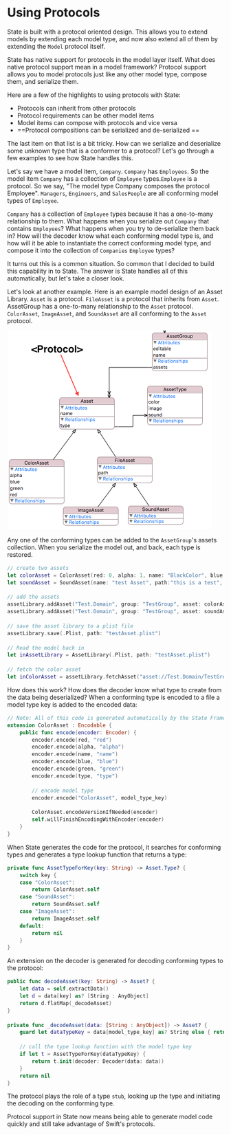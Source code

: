 # Using Protocols


State is built with a protocol oriented design. This allows you to extend models by extending each model type, and now also extend all of them by extending the `Model` protocol itself.

State has native support for protocols in the model layer itself. What does native protocol support mean in a model framework? Protocol support allows you to model protocols just like any other model type, compose them, and serialize them.

Here are a few of the highlights to using protocols with State:

* Protocols can inherit from other protocols
* Protocol requirements can be other model items
* Model items can compose with protocols and vice versa
* ==Protocol compositions can be serialized and de-serialized  ==

The last item on that list is a bit tricky. How can we serialize and deserialize some unknown type that is a conformer to a protocol? Let's go through a few examples to see how State handles this.

Let's say we have a model item, `Company`. `Company` has `Employees`. So the model item `Company` has a collection of `Employee` types.`Employee` is a protocol. So we say, "The model type Company composes the protocol Employee".  `Managers`, `Engineers`, and `SalesPeople` are all conforming model types of `Employee`.

`Company` has a collection of `Employee` types because it has a one-to-many relationship to them. What happens when you serialize out `Company` that contains `Employees`? What happens when you try to de-serialize them back in? How will the decoder know what each conforming model type is, and how will it be able to instantiate the correct conforming model type, and compose it into the collection of `Companies`  `Employee` types?

It turns out this is a common situation. So common that I decided to build this capability in to State. The answer is State handles all of this automatically, but let's take a closer look.

Let's look at another example. Here is an example model design of an Asset Library. `Asset` is a protocol.  `FileAsset` is a protocol that inherits from `Asset`. AssetGroup has a one-to-many relationship to the `Asset` protocol. `ColorAsset`, `ImageAsset`, and `SoundAsset` are all conforming to the `Asset` protocol.

![](Resources/protocol_2.png)

Any one of the conforming types can be added to the `AssetGroup`'s assets collection. When you serialize the model out, and back, each type is restored.
```swift
// create two assets
let colorAsset = ColorAsset(red: 0, alpha: 1, name: "BlackColor", blue: 0, green: 0, type:.Color)
let soundAsset = SoundAsset(name: "test Asset", path:"this is a test", type:.Sound)

// add the assets
assetLibrary.addAsset("Test.Domain", group: "TestGroup", asset: colorAsset)
assetLibrary.addAsset("Test.Domain", group: "TestGroup", asset: soundAsset)

// save the asset library to a plist file
assetLibrary.save(.Plist, path: "testAsset.plist")

// Read the model back in
let inAssetLibrary = AssetLibrary(.Plist, path: "testAsset.plist")

// fetch the color asset
let inColorAsset = assetLibrary.fetchAsset("asset://Test.Domain/TestGroup/BlackColor")
```

How does this work? How does the decoder know what type to create from the data being deserialized? When a conforming type is encoded to a file a model type key is added to the encoded data:
```swift
// Note: All of this code is generated automatically by the State Framework code generator.
extension ColorAsset : Encodable {
    public func encode(encoder: Encoder) {
        encoder.encode(red, "red")
        encoder.encode(alpha, "alpha")
        encoder.encode(name, "name")
        encoder.encode(blue, "blue")
        encoder.encode(green, "green")
        encoder.encode(type, "type")

        // encode model type
        encoder.encode("ColorAsset", model_type_key)

        ColorAsset.encodeVersionIfNeeded(encoder)
        self.willFinishEncodingWithEncoder(encoder)
    }
}
```
When State generates the code for the protocol, it searches for conforming types and generates a type lookup function that returns a type:

```swift
private func AssetTypeForKey(key: String) -> Asset.Type? {
    switch key {
    case "ColorAsset":
        return ColorAsset.self
    case "SoundAsset":
        return SoundAsset.self
    case "ImageAsset":
        return ImageAsset.self
    default:
        return nil
    }
}
```
An extension on the decoder is generated for decoding conforming types to the protocol:

```swift
public func decodeAsset(key: String) -> Asset? {
    let data = self.extractData()
    let d = data[key] as? [String : AnyObject]
    return d.flatMap(_decodeAsset)
}

private func _decodeAsset(data: [String : AnyObject]) -> Asset? {
    guard let dataTypeKey = data[model_type_key] as? String else { return nil }

    // call the type lookup function with the model type key
    if let t = AssetTypeForKey(dataTypeKey) {
        return t.init(decoder: Decoder(data: data))
    }
    return nil
}
```

The protocol plays the role of a type `stub`, looking up the type and initiating the decoding on the conforming type.

Protocol support in State now means being able to generate model code quickly and still take advantage of Swift's protocols.
